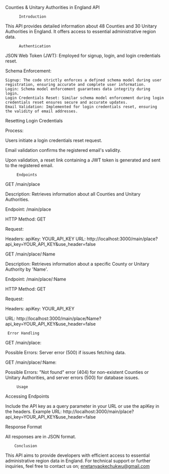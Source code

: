 Counties & Unitary Authorities in England API

          Introduction
This API provides detailed information about 48 Counties and 30 Unitary Authorities in England. It offers access to essential administrative region data.

          Authentication
JSON Web Token (JWT): Employed for signup, login, and login credentials reset.

Schema Enforcement:

    Signup: The code strictly enforces a defined schema model during user registration, ensuring accurate and complete user information.
    Login: Schema model enforcement guarantees data integrity during login.
    Login Credentials Reset: Similar schema model enforcement during login credentials reset ensures secure and accurate updates.
    Email Validation: Implemented for login credentials reset, ensuring the validity of email addresses.
Resetting Login Credentials

Process:

Users initiate a login credentials reset request.

Email validation confirms the registered email's validity.

Upon validation, a reset link containing a JWT token is generated and sent to the registered email.

         Endpoints
GET /main/place

Description: Retrieves information about all Counties and Unitary Authorities.

Endpoint: /main/place

HTTP Method: GET

Request:

Headers: apiKey: YOUR_API_KEY
URL: http://localhost:3000/main/place?api_key=YOUR_API_KEY&use_header=false

GET /main/place/:Name

Description: Retrieves information about a specific County or Unitary Authority by 'Name'.

Endpoint: /main/place/:Name

HTTP Method: GET

Request:

Headers: apiKey: YOUR_API_KEY

URL: http://localhost:3000/main/place/Name?api_key=YOUR_API_KEY&use_header=false

     Error Handling
GET /main/place:

Possible Errors: Server error (500) if issues fetching data.

GET /main/place/:Name:

Possible Errors: "Not found" error (404) for non-existent Counties or Unitary Authorities, and server errors (500) for database issues.

         Usage
Accessing Endpoints

Include the API key as a query parameter in your URL or use the apiKey in the headers.
Example URL: http://localhost:3000/main/place?api_key=YOUR_API_KEY&use_header=false

Response Format

All responses are in JSON format.

        Conclusion
This API aims to provide developers with efficient access to essential administrative region data in England. For technical support or further inquiries, feel free to contact us on;
enetanyaokechukwu@gmail.com
